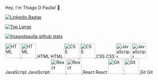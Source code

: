Hey, I'm Thiago D Paulla! 👋


[![Linkedin Badge](https://img.shields.io/badge/-LinkedIn-blue?style=flat-square&logo=Linkedin&logoColor=white&link=https://www.linkedin.com/in/thiagodepaulla/)](https://www.linkedin.com/in/thiagodepaulla/)


[![Top Langs](https://github-readme-stats.vercel.app/api/top-langs/?username=thiagodpaulla&layout=compact)](https://github.com/thiagodpaulla/github-readme-stats)

[![thiagodpaulla github stats](https://github-readme-stats.vercel.app/api?username=thiagodpaulla)](https://github.com/thiagodpaulla/github-readme-stats)

 <tr>	  <tr>
    <td align="center" width="96">	    <td align="center" width="96">
      <a href="https://developer.mozilla.org/en-US/docs/Web/HTML">	      <a href="https://developer.mozilla.org/en-US/docs/Web/HTML">
        <img src="https://devicons.github.io/devicon/devicon.git/icons/html5/html5-original.svg" width="48" height="48" alt="HTML" />	        <img src=".github/img/html5.svg" width="48" height="48" alt="HTML" />
      </a>	      </a>
      <span>HTML</span>	      <span>HTML</span>
    </td>	    </td>
    <td align="center" width="96">	    <td align="center" width="96">
      <a href="https://developer.mozilla.org/en-US/docs/Web/CSS">	      <a href="https://developer.mozilla.org/en-US/docs/Web/CSS">
        <img src="https://devicons.github.io/devicon/devicon.git/icons/css3/css3-original.svg" width="48" height="48" alt="CSS" />	        <img src=".github/img/css3.svg" width="48" height="48" alt="CSS" />
      </a>	      </a>
      <span>CSS</span>	      <span>CSS</span>
    </td>	    </td>
    <td align="center" width="96">	    <td align="center" width="96">
      <a href="https://developer.mozilla.org/en-US/docs/Web/JavaScript">	      <a href="https://developer.mozilla.org/en-US/docs/Web/JavaScript">
        <img src="https://devicons.github.io/devicon/devicon.git/icons/javascript/javascript-original.svg" width="48" height="48" alt="JavaScript" />	        <img src=".github/img/javascript.svg" width="48" height="48" alt="JavaScript" />
      </a>	      </a>
      <span>JavaScript</span>	      <span>JavaScript</span>
    </td>	    </td>
    <td align="center" width="96">	    <td align="center" width="96">
      <a href="https://reactjs.org/">	      <a href="https://reactjs.org/">
        <img src="https://devicons.github.io/devicon/devicon.git/icons/react/react-original.svg" width="48" height="48" alt="React" />	        <img src=".github/img/react.svg" width="48" height="48" alt="React" />
      </a>	      </a>
      <span>React</span>	      <span>React</span>
    </td>	    </td>
    <td align="center" width="96">	    <td align="center" width="96">
      <a href="https://git-scm.com/">	      <a href="https://git-scm.com/">
        <img src="https://devicons.github.io/devicon/devicon.git/icons/git/git-original.svg" width="48" height="48" alt="Git" />	        <img src=".github/img/git.svg" width="48" height="48" alt="Git" />
      </a>	      </a>
      <span>Git</span>	      <span>Git</span>
    </td>
